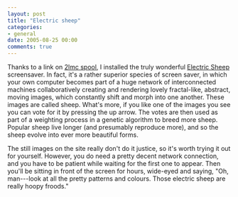 ```yaml
---
layout: post
title: "Electric sheep"
categories:
- general
date: 2005-08-25 00:00
comments: true
---
```


<p>Thanks to a link on <a href="http://2lmc.org/spool/?search=electric+sheep&amp;results=20">2lmc spool</a>, I installed the truly wonderful <a href="http://electricsheep.org/">Electric Sheep</a> screensaver. In fact, it's a rather superior species of screen saver, in which your own computer becomes part of a huge network of interconnected machines collaboratively creating and rendering lovely fractal-like, abstract, moving images, which constantly shift and morph into one another. These images are called sheep. What's more, if you like one of the images you see you can vote for it by pressing the up arrow. The votes are then used as part of a weighting process in a genetic algorithm to breed more sheep. Popular sheep live longer (and presumably reproduce more), and so the sheep evolve into ever more beautiful forms.</p>

<p>The still images on the site really don't do it justice, so it's worth trying it out for yourself. However, you do need a pretty decent network connection, and you have to be patient while waiting for the first one to appear. Then you'll be sitting in front of the screen for hours, wide-eyed and saying, "Oh, man---look at all the pretty patterns and colours. Those electric sheep are really hoopy froods."</p>

